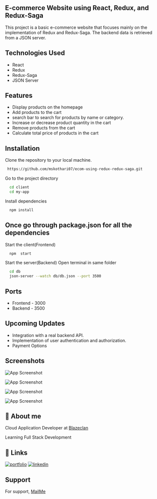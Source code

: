 ## E-commerce Website using React, Redux, and Redux-Saga
This project is a basic e-commerce website that focuses mainly on the implementation of Redux and Redux-Saga. The backend data is retrieved from a JSON server.

## Technologies Used
 - React
 - Redux
 - Redux-Saga
 - JSON Server
## Features
- Display products on the homepage
- Add products to the cart
- search bar to search for products by name or category.
- Increase or decrease product quantity in the cart
- Remove products from the cart
- Calculate total price of products in the cart
## Installation
Clone the repository to your local machine.
```bash
 https://github.com/mskothari07/ecom-using-redux-redux-saga.git
```

Go to the project directory

```bash
  cd client
  cd my-app
```

Install dependencies

```bash
  npm install
```
## Once go through package.json for all the dependencies

Start the client(Frontend)

```bash
  npm  start
```

Start the server(Backend)
Open terminal in same folder 

```bash
  cd db
  json-server --watch db/db.json --port 3500
```

## Ports 
- Frontend - 3000
- Backend - 3500

## Upcoming Updates
- Integration with a real backend API.
- Implementation of user authentication and authorization.
- Payment Options


## Screenshots

![App Screenshot](https://imgur.com/U5TRK4W.jpeg)

![App Screenshot](https://imgur.com/h8IAC2G.jpeg)

![App Screenshot](https://imgur.com/lH74mrY.jpeg)

![App Screenshot](https://imgur.com/0S7SQ1u.jpeg)


## 🚀 About me

Cloud Application Developer at [Blazeclan](https://www.blazeclan.com/)

Learning Full Stack Development

## 🔗 Links

[![portfolio](https://img.shields.io/badge/my_portfolio-000?style=for-the-badge&logo=ko-fi&logoColor=white)](https://mskothari.netlify.app/)
[![linkedin](https://img.shields.io/badge/linkedin-0A66C2?style=for-the-badge&logo=linkedin&logoColor=white)](https://www.linkedin.com/in/kothari-meet/)


## Support

For support, [MailMe](mailto:reachmsk@gmail.com)
